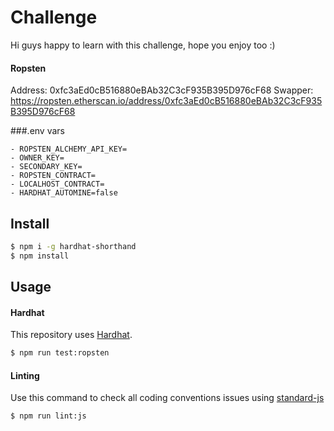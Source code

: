 # Challenge
Hi guys happy to learn with this challenge, hope you enjoy too :)

#### Ropsten
Address: 0xfc3aEd0cB516880eBAb32C3cF935B395D976cF68
Swapper: https://ropsten.etherscan.io/address/0xfc3aEd0cB516880eBAb32C3cF935B395D976cF68

###.env vars
```
- ROPSTEN_ALCHEMY_API_KEY=
- OWNER_KEY=
- SECONDARY_KEY=
- ROPSTEN_CONTRACT=
- LOCALHOST_CONTRACT=
- HARDHAT_AUTOMINE=false
```

## Install


```bash
$ npm i -g hardhat-shorthand
$ npm install
```

## Usage

#### Hardhat

This repository uses [Hardhat](https://hardhat.org/guides/shorthand.html).

```bash
$ npm run test:ropsten
```

#### Linting

Use this command to check all coding conventions issues using [standard-js](https://standardjs.com/) 

```bash
$ npm run lint:js
```



